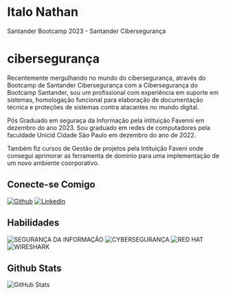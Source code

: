 
# Italo Nathan

Santander Bootcamp 2023 - Santander Cibersegurança 

# cibersegurança

Recentemente mergulhando no mundo do cibersegurança, através do Bootcamp de Santander Cibersegurança com a Cibersegurança do Bootcamp Santander, sou um profissional com experiência em suporte em sistemas, homologação funcional para elaboração de documentação técnica e proteções de sistemas contra atacantes no mundo digital.

Pós Graduado em seguraça da Informação pela intituição Favenni em dezembro do ano 2023. Sou graduado em redes de computadores pela faculdade Unicid Cidade São Paulo em dezembro do ano de 2022.

Também fiz cursos de Gestão de projetos pela Intituição Faveni onde consegui aprimorar as ferramenta de dominio para uma implementação de um novo ambiente coorporativo.

## Conecte-se Comigo

[![Github](https://img.shields.io/badge/Github-357?style=for-the-badge&logo=Github&logoColor=2222)](https://www.github.com/italonathansp)
[![LinkedIn](https://img.shields.io/badge/LinkedIn-357?style=for-the-badge&logo=linkedin&logoColor=1111)]([www.linkedin.com/in/italo-nathan-119bb71a9](https://www.linkedin.com/in/italo-nathan-119bb71a9/))


## Habilidades

![SEGURANÇA DA INFORMAÇÃO](https://img.shields.io/badge/Seguran%C3%A7a_da_Informa%C3%A7%C3%A3o-0078D4?style=for-the-badge&logo=security&logoColor=white)
![CYBERSEGURANÇA](https://img.shields.io/badge/Cyberseguran%C3%A7a-008000?style=for-the-badge&logo=security&logoColor=white)
![RED HAT](https://img.shields.io/badge/Red_Hat-EE0000?style=for-the-badge&logo=red-hat&logoColor=white)
![WIRESHARK](https://img.shields.io/badge/Wireshark-1679A7?style=for-the-badge&logo=wireshark&logoColor=white)


## Github Stats

![GitHub Stats](https://github-readme-stats.vercel.app/api?username=italonathansp&theme=transparent&bg_color=a22&border_color=851&show_icons=true&icon_color=30A3DC&title_color=E94D5F&text_color=FFF200&hide_title=true&hide=stars)
